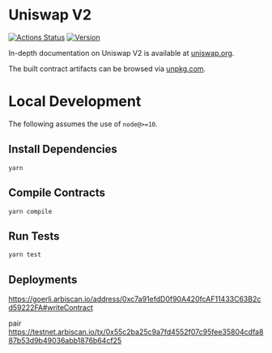 # Uniswap V2

[![Actions Status](https://github.com/Uniswap/uniswap-v2-core/workflows/CI/badge.svg)](https://github.com/Uniswap/uniswap-v2-core/actions)
[![Version](https://img.shields.io/npm/v/@uniswap/v2-core)](https://www.npmjs.com/package/@uniswap/v2-core)

In-depth documentation on Uniswap V2 is available at [uniswap.org](https://uniswap.org/docs).

The built contract artifacts can be browsed via [unpkg.com](https://unpkg.com/browse/@uniswap/v2-core@latest/).

# Local Development

The following assumes the use of `node@>=10`.

## Install Dependencies

`yarn`

## Compile Contracts

`yarn compile`

## Run Tests

`yarn test`

## Deployments

https://goerli.arbiscan.io/address/0xc7a91efdD0f90A420fcAF11433C63B2cd59222FA#writeContract

pair
https://testnet.arbiscan.io/tx/0x55c2ba25c9a7fd4552f07c95fee35804cdfa887b53d9b49036abb1876b64cf25